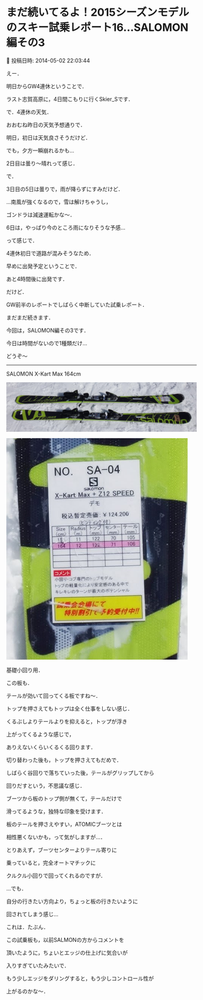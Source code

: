 # まだ続いてるよ！2015シーズンモデルのスキー試乗レポート16…SALOMON編その3

📅 投稿日時: 2014-05-02 22:03:44

えー．


明日からGW4連休ということで．


ラスト志賀高原に，4日間こもりに行くSkier_Sです．





で．4連休の天気．


おおむね昨日の天気予想通りで．


明日，初日は天気良さそうだけど．


でも，夕方一瞬崩れるかも…





2日目は曇り～晴れって感じ．





で．


3日目の5日は曇りで，雨が降らずにすみだけど．


…南風が強くなるので，雪は解けちゃうし，


ゴンドラは減速運転かな～．





6日は，やっぱり今のところ雨になりそうな予感…





って感じで．


4連休初日で道路が混みそうなため．


早めに出発予定ということで．


あと4時間後に出発です．





だけど．


GW前半のレポートでしばらく中断していた試乗レポート．


まだまだ続きます．


今回は，SALOMON編その3です．


今日は時間がないので1種類だけ…





どうぞ～


[]()


----





SALOMON X-Kart Max 164cm







![d02591b3d4104ee75c1fb853f36262f9.jpg](images/d02591b3d4104ee75c1fb853f36262f9.jpg)









![f3d329f3de759f377d6e34cddfd3439d.jpg](images/f3d329f3de759f377d6e34cddfd3439d.jpg)







基礎小回り用．





この板も．


テールが効いて回ってくる板ですね～．


トップを押さえてもトップは全く仕事をしない感じ．


くるぶしよりテールよりを抑えると，トップが浮き


上がってくるような感じで，


ありえないくらいくるくる回ります．





切り替わった後も，トップを押さえてもだめで．


しばらく谷回りで落ちていった後，テールがグリップしてから


回りだすという，不思議な感じ．


ブーツから板のトップ側が無くて，テールだけで


滑ってるような，独特な印象を受けます．


板のテールを押さえやすい，ATOMICブーツとは


相性悪くないかも，って気がしますが…．





とりあえず，ブーツセンターよりテール寄りに


乗っていると，完全オートマチックに


クルクル小回りで回ってくれるのですが．


…でも．


自分の行きたい方向より，ちょっと板の行きたいように


回されてしまう感じ…





これは．たぶん．


この試乗板も，以前SALMONの方からコメントを


頂いたように，ちょいとエッジの仕上げに気合いが


入りすぎていたみたいで．


もう少しエッジをダリングすると，もう少しコントロール性が


上がるのかな～．
